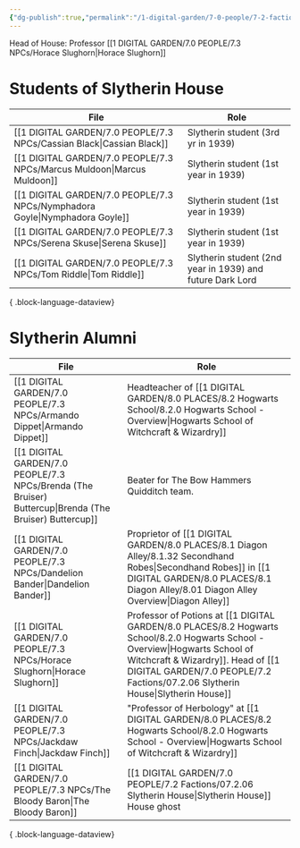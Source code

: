 ```yaml
---
{"dg-publish":true,"permalink":"/1-digital-garden/7-0-people/7-2-factions/07-2-06-slytherin-house/"}
---
```


Head of House: Professor [[1 DIGITAL GARDEN/7.0 PEOPLE/7.3 NPCs/Horace Slughorn\|Horace Slughorn]]

# Students of Slytherin House

| File                                                                           | Role                                                      |
| ------------------------------------------------------------------------------ | --------------------------------------------------------- |
| [[1 DIGITAL GARDEN/7.0 PEOPLE/7.3 NPCs/Cassian Black\|Cassian Black]]       | Slytherin student (3rd yr in 1939)                        |
| [[1 DIGITAL GARDEN/7.0 PEOPLE/7.3 NPCs/Marcus Muldoon\|Marcus Muldoon]]     | Slytherin student (1st year in 1939)                      |
| [[1 DIGITAL GARDEN/7.0 PEOPLE/7.3 NPCs/Nymphadora Goyle\|Nymphadora Goyle]] | Slytherin student (1st year in 1939)                      |
| [[1 DIGITAL GARDEN/7.0 PEOPLE/7.3 NPCs/Serena Skuse\|Serena Skuse]]         | Slytherin student (1st year in 1939)                      |
| [[1 DIGITAL GARDEN/7.0 PEOPLE/7.3 NPCs/Tom Riddle\|Tom Riddle]]             | Slytherin student (2nd year in 1939) and future Dark Lord |

{ .block-language-dataview}

# Slytherin Alumni

| File                                                                                                       | Role                                                                                                                                                         |
| ---------------------------------------------------------------------------------------------------------- | ------------------------------------------------------------------------------------------------------------------------------------------------------------ |
| [[1 DIGITAL GARDEN/7.0 PEOPLE/7.3 NPCs/Armando Dippet\|Armando Dippet]]                                 | Headteacher of [[1 DIGITAL GARDEN/8.0 PLACES/8.2 Hogwarts School/8.2.0 Hogwarts School - Overview\|Hogwarts School of Witchcraft & Wizardry]]                                                                |
| [[1 DIGITAL GARDEN/7.0 PEOPLE/7.3 NPCs/Brenda (The Bruiser) Buttercup\|Brenda (The Bruiser) Buttercup]] | Beater for The Bow Hammers Quidditch team.                                                                                                                   |
| [[1 DIGITAL GARDEN/7.0 PEOPLE/7.3 NPCs/Dandelion Bander\|Dandelion Bander]]                             | Proprietor of [[1 DIGITAL GARDEN/8.0 PLACES/8.1 Diagon Alley/8.1.32 Secondhand Robes\|Secondhand Robes]] in [[1 DIGITAL GARDEN/8.0 PLACES/8.1 Diagon Alley/8.01 Diagon Alley Overview\|Diagon Alley]]                                                  |
| [[1 DIGITAL GARDEN/7.0 PEOPLE/7.3 NPCs/Horace Slughorn\|Horace Slughorn]]                               | Professor of Potions at [[1 DIGITAL GARDEN/8.0 PLACES/8.2 Hogwarts School/8.2.0 Hogwarts School - Overview\|Hogwarts School of Witchcraft & Wizardry]]. Head of [[1 DIGITAL GARDEN/7.0 PEOPLE/7.2 Factions/07.2.06 Slytherin House\|Slytherin House]] |
| [[1 DIGITAL GARDEN/7.0 PEOPLE/7.3 NPCs/Jackdaw Finch\|Jackdaw Finch]]                                   | "Professor of Herbology" at [[1 DIGITAL GARDEN/8.0 PLACES/8.2 Hogwarts School/8.2.0 Hogwarts School - Overview\|Hogwarts School of Witchcraft & Wizardry]]                                                   |
| [[1 DIGITAL GARDEN/7.0 PEOPLE/7.3 NPCs/The Bloody Baron\|The Bloody Baron]]                             | [[1 DIGITAL GARDEN/7.0 PEOPLE/7.2 Factions/07.2.06 Slytherin House\|Slytherin House]] House ghost                                                                                                     |

{ .block-language-dataview}
